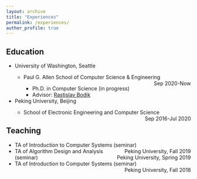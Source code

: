 ```yaml
---
layout: archive
title: "Experiences"
permalink: /experiences/
author_profile: true
---
```


<h2>Education</h2>
<ul>
  <li>University of Washington, Seattle</li>
  <ul>
    <li>Paul G. Allen School of Computer Science & Engineering<span style="float:right;">Sep 2020-Now</span></li>
    <ul>
      <li> Ph.D. in Computer Science (in progress)</li>
      <li> Advisor: <a href="https://homes.cs.washington.edu/~bodik/">Rastislav Bodik</a></li>
    </ul>
  </ul>
  <li>Peking University, Beijing</li>
  <ul>
    <li>School of Electronic Engineering and Computer Science<span style="float:right;">Sep 2016-Jul 2020</span></li>
  </ul>
</ul>

<h2>Teaching</h2>
<ul>
  <li>TA of Introduction to Computer Systems (seminar)<span style="float:right;">Peking University, Fall 2019</span></li>
  <li>TA of Algorithm Design and Analysis (seminar)<span style="float:right;">Peking University, Spring 2019</span></li>
  <li>TA of Introduction to Computer Systems (seminar)<span style="float:right;">Peking University, Fall 2018</span></li>
</ul>
